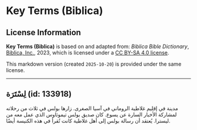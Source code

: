 # Key Terms (Biblica)

## License Information

**Key Terms (Biblica)** is based on and adapted from: _Biblica Bible Dictionary_, [Biblica, Inc.](https://www.biblica.com/), 2023, which is licensed under a [CC BY-SA 4.0 license](https://creativecommons.org/licenses/by-sa/4.0/legalcode.en).

This markdown version (created `2025-10-20`) is provided under the same license.



--------------------------------

## لِسْتَرَة (id: 133918)

مدينة في إقليم غلاطية الروماني في آسيا الصغرى. زارها بولس في ثلاث من رحلاته لمشاركة الأخبار السارة عن يسوع. كان صديق بولس تيموثاوس الذي عمل معه من ليسترا. يُعتقد أن رسالة بولس إلى أهل غلاطية كانت تُقرأ في هذه الكنيسة أيضًا.


